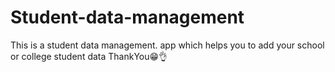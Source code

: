 # Student-data-management
This is a  student data management. app which helps you to add your school or college student data ThankYou😁👌
